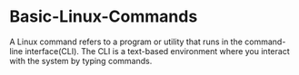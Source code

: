 # Basic-Linux-Commands
A Linux command refers to a program or utility that runs in the command-line interface(CLI). The CLI is a text-based environment where you interact with the system by typing commands.
